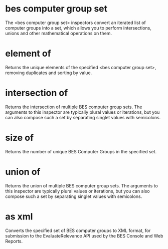 # bes computer group set

The &lt;bes computer group set&gt; inspectors convert an iterated list of computer groups into a set, which allows you to perform intersections, unions and other mathematical operations on them.

# element of <bes computer group set>

Returns the unique elements of the specified &lt;bes computer group set&gt;, removing duplicates and sorting by value.

# intersection of <bes computer group set>

Returns the intersection of multiple BES computer group sets. The arguments to this inspector are typically plural values or iterations, but you can also compose such a set by separating singlet values with semicolons.

# size of <bes computer group set>

Returns the number of unique BES Computer Groups in the specified set.

# union of <bes computer group set>

Returns the union of multiple BES computer group sets. The arguments to this inspector are typically plural values or iterations, but you can also compose such a set by separating singlet values with semicolons.

# <bes computer group set> as xml

Converts the specified set of BES computer groups to XML format, for submission to the EvaluateRelevance API used by the BES Console and Web Reports.
